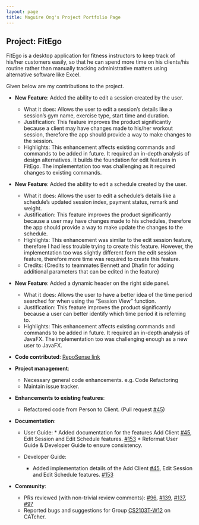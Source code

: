```yaml
---
layout: page
title: Maguire Ong's Project Portfolio Page
---
```


## Project: FitEgo

FitEgo is a desktop application for fitness instructors to keep track of his/her customers easily, so that he can spend more time on his clients/his routine rather than manually tracking administrative matters using alternative software like Excel.

Given below are my contributions to the project.

* **New Feature**: Added the ability to edit a session created by the user.
  * What it does: Allows the user to edit a session’s details like a session’s gym name, exercise type, start time and duration.
  * Justification: This feature improves the product significantly because a client may have changes made to his/her workout session, therefore the app should provide a way to make changes to the session.
  * Highlights: This enhancement affects existing commands and commands to be added in future. It required an in-depth analysis of design alternatives.
                It builds the foundation for edit features in FitEgo. The implementation too was challenging as it required changes to existing commands.

* **New Feature**: Added the ability to edit a schedule created by the user.
  * What it does: Allows the user to edit a schedule’s details like a schedule’s updated session index, payment status, remark and weight.
  * Justification: This feature improves the product significantly because a user may have changes made to his schedules, therefore the app should provide a way to make update the changes to the schedule.
  * Highlights: This enhancement was similar to the edit session feature, therefore I had less trouble trying to create this feature. 
                However, the implementation too was slightly different form the edit session feature, therefore more time was required to create this feature.
  * Credits: {Credits to teammates Bennett and Dhafin for adding additional parameters that can be edited in the feature}

<div style="page-break-after: always;"></div>

* **New Feature**: Added a dynamic header on the right side panel.
  * What it does: Allows the user to have a better idea of the time period searched for when using the “Session View” function.
  * Justification: This feature improves the product significantly because a user can better identify which time period it is referring to.
  * Highlights: This enhancement affects existing commands and commands to be added in future. It required an in-depth analysis of JavaFX.
                The implementation too was challenging enough as a new user to JavaFX.

* **Code contributed**: [RepoSense link](https://nus-cs2103-ay2021s1.github.io/tp-dashboard/#breakdown=true&search=maguireong&sort=groupTitle&sortWithin=title&since=2020-08-14&timeframe=commit&mergegroup=&groupSelect=groupByRepos&checkedFileTypes=docs~functional-code~test-code~other&tabOpen=true&tabType=authorship&tabAuthor=maguireong&tabRepo=AY2021S1-CS2103T-T13-3%2Ftp%5Bmaster%5D&authorshipIsMergeGroup=false&authorshipFileTypes=docs~functional-code~test-code)

* **Project management**:
  *	Necessary general code enhancements. e.g. Code Refactoring
  *	Maintain issue tracker.

* **Enhancements to existing features**:
  * Refactored code from Person to Client. (Pull request [\#45](https://github.com/AY2021S1-CS2103T-T13-3/tp/pull/45))

* **Documentation**:
  *	User Guide:
        * Added documentation for the features Add Client [\#45](https://github.com/AY2021S1-CS2103T-T13-3/tp/pull/45), Edit Session and Edit Schedule features. [\#153](https://github.com/AY2021S1-CS2103T-T13-3/tp/pull/153)
        * Reformat User Guide & Developer Guide to ensure consistency.
    
  * Developer Guide:
    * Added implementation details of the Add Client [\#45](https://github.com/AY2021S1-CS2103T-T13-3/tp/pull/45), Edit Session and Edit Schedule features. [\#153](https://github.com/AY2021S1-CS2103T-T13-3/tp/pull/153)

* **Community**:
  * PRs reviewed (with non-trivial review comments): [\#96](https://github.com/AY2021S1-CS2103T-T13-3/tp/pull/96), [\#139](https://github.com/AY2021S1-CS2103T-T13-3/tp/pull/139), 
                                                    [\#137](https://github.com/AY2021S1-CS2103T-T13-3/tp/pull/137), [\#97](https://github.com/AY2021S1-CS2103T-T13-3/tp/pull/97)
  * Reported bugs and suggestions for Group [CS2103T-W12](https://ay2021s1-cs2103t-w12-2.github.io/tp/UserGuide.html) on CATcher.
